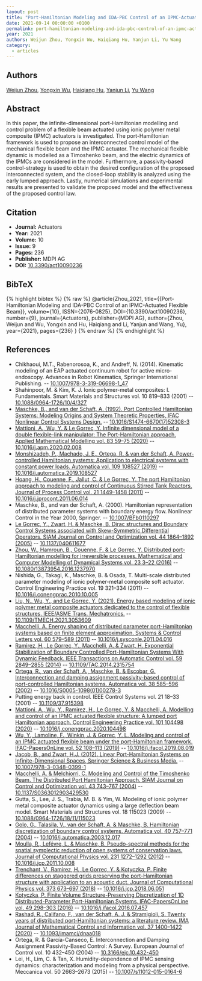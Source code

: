 ```yaml
---
layout: post
title: "Port-Hamiltonian Modeling and IDA-PBC Control of an IPMC-Actuated Flexible Beam"
date: 2021-09-14 00:00:00 +0100
permalink: port-hamiltonian-modeling-and-ida-pbc-control-of-an-ipmc-actuated-flexible-beam
year: 2021
authors: Weijun Zhou, Yongxin Wu, Haiqiang Hu, Yanjun Li, Yu Wang
category:
  - articles
---
```

 
## Authors
[Weijun Zhou](authors/weijun_zhou), [Yongxin Wu](authors/yongxin_wu), [Haiqiang Hu](authors/haiqiang_hu), [Yanjun Li](authors/yanjun_li), [Yu Wang](authors/yu_wang)
 
## Abstract
In this paper, the infinite-dimensional port-Hamiltonian modelling and control problem of a flexible beam actuated using ionic polymer metal composite (IPMC) actuators is investigated. The port-Hamiltonian framework is used to propose an interconnected control model of the mechanical flexible beam and the IPMC actuator. The mechanical flexible dynamic is modelled as a Timoshenko beam, and the electric dynamics of the IPMCs are considered in the model. Furthermore, a passivity-based control-strategy is used to obtain the desired configuration of the proposed interconnected system, and the closed-loop stability is analyzed using the early lumped approach. Lastly, numerical simulations and experimental results are presented to validate the proposed model and the effectiveness of the proposed control law.
 
## Citation
- **Journal:** Actuators
- **Year:** 2021
- **Volume:** 10
- **Issue:** 9
- **Pages:** 236
- **Publisher:** MDPI AG
- **DOI:** [10.3390/act10090236](https://doi.org/10.3390/act10090236)
 
## BibTeX
{% highlight bibtex %}
{% raw %}
@article{Zhou_2021,
  title={{Port-Hamiltonian Modeling and IDA-PBC Control of an IPMC-Actuated Flexible Beam}},
  volume={10},
  ISSN={2076-0825},
  DOI={10.3390/act10090236},
  number={9},
  journal={Actuators},
  publisher={MDPI AG},
  author={Zhou, Weijun and Wu, Yongxin and Hu, Haiqiang and Li, Yanjun and Wang, Yu},
  year={2021},
  pages={236}
}
{% endraw %}
{% endhighlight %}
 
## References
- Chikhaoui, M.T., Rabenorosoa, K., and Andreff, N. (2014). Kinematic modeling of an EAP actuated continuum robot for active micro-endoscopy. Advances in Robot Kinematics, Springer International Publishing. -- [10.1007/978-3-319-06698-1_47](https://doi.org/10.1007/978-3-319-06698-1_47)
- Shahinpoor, M. & Kim, K. J. Ionic polymer-metal composites: I. Fundamentals. Smart Materials and Structures vol. 10 819–833 (2001) -- [10.1088/0964-1726/10/4/327](https://doi.org/10.1088/0964-1726/10/4/327)
- [Maschke, B., and van der Schaft, A. (1992). Port Controlled Hamiltonian Systems: Modeling Origins and System Theoretic Properties, IFAC Nonlinear Control Systems Design.](port-controlled-hamiltonian-systems-modelling-origins-and-systemtheoretic-properties-92) -- [10.1016/S1474-6670(17)52308-3](https://doi.org/10.1016/S1474-6670(17)52308-3)
- [Mattioni, A., Wu, Y. & Le Gorrec, Y. Infinite dimensional model of a double flexible-link manipulator: The Port-Hamiltonian approach. Applied Mathematical Modelling vol. 83 59–75 (2020)](infinite-dimensional-model-of-a-double-flexible-link-manipulator-the-port-hamiltonian-approach) -- [10.1016/j.apm.2020.02.008](https://doi.org/10.1016/j.apm.2020.02.008)
- [Monshizadeh, P., Machado, J. E., Ortega, R. & van der Schaft, A. Power-controlled Hamiltonian systems: Application to electrical systems with constant power loads. Automatica vol. 109 108527 (2019)](power-controlled-hamiltonian-systems-application-to-electrical-systems-with-constant-power-loads) -- [10.1016/j.automatica.2019.108527](https://doi.org/10.1016/j.automatica.2019.108527)
- [Hoang, H., Couenne, F., Jallut, C. & Le Gorrec, Y. The port Hamiltonian approach to modeling and control of Continuous Stirred Tank Reactors. Journal of Process Control vol. 21 1449–1458 (2011)](the-port-hamiltonian-approach-to-modeling-and-control-of-continuous-stirred-tank-reactors) -- [10.1016/j.jprocont.2011.06.014](https://doi.org/10.1016/j.jprocont.2011.06.014)
- Maschke, B., and van der Schaft, A. (2000). Hamiltonian representation of distributed parameter systems with boundary energy flow. Nonlinear Control in the Year 2000, Springer. -- [10.1007/BFb0110297](https://doi.org/10.1007/BFb0110297)
- [Le Gorrec, Y., Zwart, H. & Maschke, B. Dirac structures and Boundary Control Systems associated with Skew-Symmetric Differential Operators. SIAM Journal on Control and Optimization vol. 44 1864–1892 (2005)](dirac-structures-and-boundary-control-systems-associated-with-skew-symmetric-differential-operators) -- [10.1137/040611677](https://doi.org/10.1137/040611677)
- [Zhou, W., Hamroun, B., Couenne, F. & Le Gorrec, Y. Distributed port-Hamiltonian modelling for irreversible processes. Mathematical and Computer Modelling of Dynamical Systems vol. 23 3–22 (2016)](distributed-port-hamiltonian-modelling-for-irreversible-processes) -- [10.1080/13873954.2016.1237970](https://doi.org/10.1080/13873954.2016.1237970)
- Nishida, G., Takagi, K., Maschke, B. & Osada, T. Multi-scale distributed parameter modeling of ionic polymer-metal composite soft actuator. Control Engineering Practice vol. 19 321–334 (2011) -- [10.1016/j.conengprac.2010.10.005](https://doi.org/10.1016/j.conengprac.2010.10.005)
- [Liu, N., Wu, Y., and Le Gorrec, Y. (2021). Energy based modeling of ionic polymer metal composite actuators dedicated to the control of flexible structures. IEEE/ASME Trans. Mechatronics.](energy-based-modeling-of-ionic-polymer-metal-composite-actuators-dedicated-to-the-control-of-flexible-structures) -- [10.1109/TMECH.2021.3053609](https://doi.org/10.1109/TMECH.2021.3053609)
- [Macchelli, A. Energy shaping of distributed parameter port-Hamiltonian systems based on finite element approximation. Systems &amp; Control Letters vol. 60 579–589 (2011)](energy-shaping-of-distributed-parameter-port-hamiltonian-systems-based-on-finite-element-approximation) -- [10.1016/j.sysconle.2011.04.016](https://doi.org/10.1016/j.sysconle.2011.04.016)
- [Ramirez, H., Le Gorrec, Y., Macchelli, A. & Zwart, H. Exponential Stabilization of Boundary Controlled Port-Hamiltonian Systems With Dynamic Feedback. IEEE Transactions on Automatic Control vol. 59 2849–2855 (2014)](exponential-stabilization-of-boundary-controlled-port-hamiltonian-systems-with-dynamic-feedback) -- [10.1109/TAC.2014.2315754](https://doi.org/10.1109/TAC.2014.2315754)
- [Ortega, R., van der Schaft, A., Maschke, B. & Escobar, G. Interconnection and damping assignment passivity-based control of port-controlled Hamiltonian systems. Automatica vol. 38 585–596 (2002)](interconnection-and-damping-assignment-passivity-based-control-of-port-controlled-hamiltonian-systems) -- [10.1016/S0005-1098(01)00278-3](https://doi.org/10.1016/S0005-1098(01)00278-3)
- Putting energy back in control. IEEE Control Systems vol. 21 18–33 (2001) -- [10.1109/37.915398](https://doi.org/10.1109/37.915398)
- [Mattioni, A., Wu, Y., Ramirez, H., Le Gorrec, Y. & Macchelli, A. Modelling and control of an IPMC actuated flexible structure: A lumped port Hamiltonian approach. Control Engineering Practice vol. 101 104498 (2020)](modelling-and-control-of-an-ipmc-actuated-flexible-structure-a-lumped-port-hamiltonian-approach) -- [10.1016/j.conengprac.2020.104498](https://doi.org/10.1016/j.conengprac.2020.104498)
- [Wu, Y., Lamoline, F., Winkin, J. & Gorrec, Y. L. Modeling and control of an IPMC actuated flexible beam under the port-Hamiltonian framework. IFAC-PapersOnLine vol. 52 108–113 (2019)](modeling-and-control-of-an-ipmc-actuated-flexible-beam-under-the-port-hamiltonian-framework) -- [10.1016/j.ifacol.2019.08.019](https://doi.org/10.1016/j.ifacol.2019.08.019)
- [Jacob, B., and Zwart, H.J. (2012). Linear Port-Hamiltonian Systems on Infinite-Dimensional Spaces, Springer Science & Business Media.](linear-port-hamiltonian-systems-on-infinite-dimensional-spaces) -- [10.1007/978-3-0348-0399-1](https://doi.org/10.1007/978-3-0348-0399-1)
- [Macchelli, A. & Melchiorri, C. Modeling and Control of the Timoshenko Beam. The Distributed Port Hamiltonian Approach. SIAM Journal on Control and Optimization vol. 43 743–767 (2004)](modeling-and-control-of-the-timoshenko-beam-the-distributed-port-hamiltonian-approach) -- [10.1137/S0363012903429530](https://doi.org/10.1137/S0363012903429530)
- Gutta, S., Lee, J. S., Trabia, M. B. & Yim, W. Modeling of ionic polymer metal composite actuator dynamics using a large deflection beam model. Smart Materials and Structures vol. 18 115023 (2009) -- [10.1088/0964-1726/18/11/115023](https://doi.org/10.1088/0964-1726/18/11/115023)
- [Golo, G., Talasila, V., van der Schaft, A. & Maschke, B. Hamiltonian discretization of boundary control systems. Automatica vol. 40 757–771 (2004)](hamiltonian-discretization-of-boundary-control-systems) -- [10.1016/j.automatica.2003.12.017](https://doi.org/10.1016/j.automatica.2003.12.017)
- [Moulla, R., Lefévre, L. & Maschke, B. Pseudo-spectral methods for the spatial symplectic reduction of open systems of conservation laws. Journal of Computational Physics vol. 231 1272–1292 (2012)](pseudo-spectral-methods-for-the-spatial-symplectic-reduction-of-open-systems-of-conservation-laws) -- [10.1016/j.jcp.2011.10.008](https://doi.org/10.1016/j.jcp.2011.10.008)
- [Trenchant, V., Ramirez, H., Le Gorrec, Y. & Kotyczka, P. Finite differences on staggered grids preserving the port-Hamiltonian structure with application to an acoustic duct. Journal of Computational Physics vol. 373 673–697 (2018)](finite-differences-on-staggered-grids-preserving-the-port-hamiltonian-structure-with-application-to-an-acoustic-duct) -- [10.1016/j.jcp.2018.06.051](https://doi.org/10.1016/j.jcp.2018.06.051)
- [Kotyczka, P. Finite Volume Structure-Preserving Discretization of 1D Distributed-Parameter Port-Hamiltonian Systems. IFAC-PapersOnLine vol. 49 298–303 (2016)](finite-volume-structure-preserving-discretization-of-1d-distributed-parameter-port-hamiltonian-systems) -- [10.1016/j.ifacol.2016.07.457](https://doi.org/10.1016/j.ifacol.2016.07.457)
- [Rashad, R., Califano, F., van der Schaft, A. J. & Stramigioli, S. Twenty years of distributed port-Hamiltonian systems: a literature review. IMA Journal of Mathematical Control and Information vol. 37 1400–1422 (2020)](twenty-years-of-distributed-port-hamiltonian-systems-a-literature-review) -- [10.1093/imamci/dnaa018](https://doi.org/10.1093/imamci/dnaa018)
- Ortega, R. & García-Canseco, E. Interconnection and Damping Assignment Passivity-Based Control: A Survey. European Journal of Control vol. 10 432–450 (2004) -- [10.3166/ejc.10.432-450](https://doi.org/10.3166/ejc.10.432-450)
- Lei, H., Lim, C. & Tan, X. Humidity-dependence of IPMC sensing dynamics: characterization and modeling from a physical perspective. Meccanica vol. 50 2663–2673 (2015) -- [10.1007/s11012-015-0164-6](https://doi.org/10.1007/s11012-015-0164-6)


